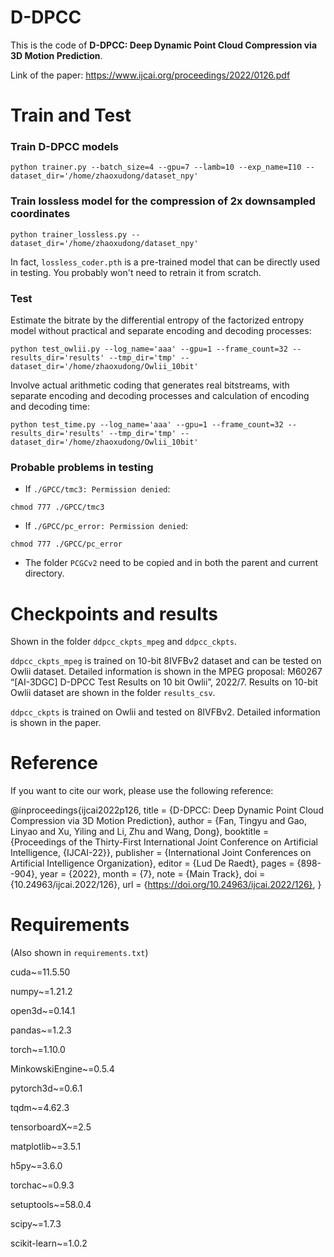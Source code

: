 # D-DPCC
This is the code of **D-DPCC: Deep Dynamic Point Cloud Compression via 3D Motion Prediction**.

Link of the paper: https://www.ijcai.org/proceedings/2022/0126.pdf



# Train and Test
### Train D-DPCC models
```shell
python trainer.py --batch_size=4 --gpu=7 --lamb=10 --exp_name=I10 --dataset_dir='/home/zhaoxudong/dataset_npy'
```
### Train lossless model for the compression of 2x downsampled coordinates
```shell
python trainer_lossless.py --dataset_dir='/home/zhaoxudong/dataset_npy'
```
In fact, ```lossless_coder.pth``` is a pre-trained model that can be directly used in testing. You probably won't need to retrain it from scratch.

### Test
Estimate the bitrate by the differential entropy of the factorized entropy model without practical and separate encoding and decoding processes:
```shell
python test_owlii.py --log_name='aaa' --gpu=1 --frame_count=32 --results_dir='results' --tmp_dir='tmp' --dataset_dir='/home/zhaoxudong/Owlii_10bit'
```

Involve actual arithmetic coding that generates real bitstreams, with separate encoding and decoding processes and calculation of encoding and decoding time:
```shell
python test_time.py --log_name='aaa' --gpu=1 --frame_count=32 --results_dir='results' --tmp_dir='tmp' --dataset_dir='/home/zhaoxudong/Owlii_10bit'
```

### Probable problems in testing
- If ```./GPCC/tmc3: Permission denied```:
```shell
chmod 777 ./GPCC/tmc3
```

- If ```./GPCC/pc_error: Permission denied```:
```shell
chmod 777 ./GPCC/pc_error
```

- The folder ```PCGCv2``` need to be copied and in both the parent and current directory.



# Checkpoints and results
Shown in the folder ```ddpcc_ckpts_mpeg``` and ```ddpcc_ckpts```. 

```ddpcc_ckpts_mpeg``` is trained on 10-bit 8IVFBv2 dataset and can be tested on Owlii dataset. Detailed information is shown in the MPEG proposal: M60267 “[AI-3DGC] D-DPCC Test Results on 10 bit Owlii”, 2022/7. Results on 10-bit Owlii dataset are shown in the folder ```results_csv```. 

```ddpcc_ckpts``` is trained on Owlii and tested on 8IVFBv2. Detailed information is shown in the paper.



# Reference
If you want to cite our work, please use the following reference:

@inproceedings{ijcai2022p126,
  title     = {D-DPCC: Deep Dynamic Point Cloud Compression via 3D Motion Prediction},
  author    = {Fan, Tingyu and Gao, Linyao and Xu, Yiling and Li, Zhu and Wang, Dong},
  booktitle = {Proceedings of the Thirty-First International Joint Conference on
               Artificial Intelligence, {IJCAI-22}},
  publisher = {International Joint Conferences on Artificial Intelligence Organization},
  editor    = {Lud De Raedt},
  pages     = {898--904},
  year      = {2022},
  month     = {7},
  note      = {Main Track},
  doi       = {10.24963/ijcai.2022/126},
  url       = {https://doi.org/10.24963/ijcai.2022/126},
}



# Requirements
(Also shown in ```requirements.txt```)

cuda~=11.5.50

numpy~=1.21.2

open3d~=0.14.1

pandas~=1.2.3

torch~=1.10.0

MinkowskiEngine~=0.5.4

pytorch3d~=0.6.1

tqdm~=4.62.3

tensorboardX~=2.5

matplotlib~=3.5.1

h5py~=3.6.0

torchac~=0.9.3

setuptools~=58.0.4

scipy~=1.7.3

scikit-learn~=1.0.2
